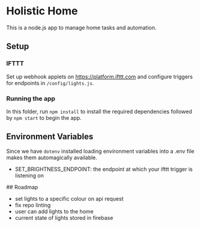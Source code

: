 # Holistic Home
This is a node.js app to manage home tasks and automation.

## Setup

### IFTTT
Set up webhook applets on https://platform.ifttt.com and configure triggers for endpoints in `/config/lights.js`.

### Running the app
In this folder, run `npm install` to install the required dependencies followed by `npm start` to begin the app.

## Environment Variables
Since we have `dotenv` installed loading environment variables into a .env file makes them automagically available.
- SET_BRIGHTNESS_ENDPOINT: the endpoint at which your ifttt trigger is listening on

## Roadmap
- set lights to a specific colour on api request
- fix repo linting
- user can add lights to the home
- current state of lights stored in firebase